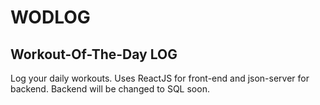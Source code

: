 # WODLOG

## Workout-Of-The-Day LOG
Log your daily workouts. Uses ReactJS for front-end and json-server for backend. Backend will be changed to SQL soon.
